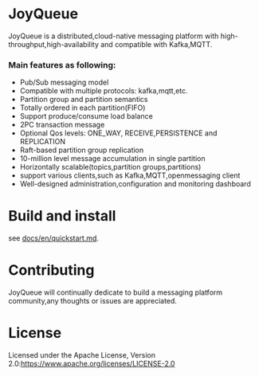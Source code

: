 JoyQueue
===
JoyQueue is a distributed,cloud-native messaging platform with high-throughput,high-availability and compatible with Kafka,MQTT.

### Main features as following:

* Pub/Sub messaging model
* Compatible with multiple protocols: kafka,mqtt,etc.
* Partition group and partition semantics
* Totally ordered in each partition(FIFO)
* Support produce/consume load balance
* 2PC transaction message
* Optional Qos levels: ONE_WAY, RECEIVE,PERSISTENCE and REPLICATION
* Raft-based partition group replication
* 10-million level message accumulation in single partition
* Horizontally scalable(topics,partition groups,partitions)
* support various clients,such as Kafka,MQTT,openmessaging client
* Well-designed administration,configuration and monitoring dashboard



Build and install
====
see [docs/en/quickstart.md](docs/en/quickstart.md).



Contributing
===
JoyQueue will continually dedicate to build a messaging platform community,any thoughts or issues are appreciated.


License
===
Licensed under the Apache License, Version 2.0:https://www.apache.org/licenses/LICENSE-2.0
